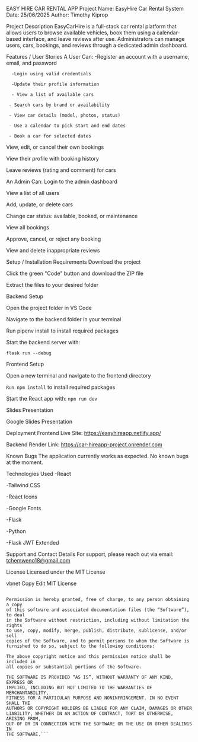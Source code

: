 EASY HIRE CAR RENTAL APP
Project Name: EasyHire Car Rental System
Date: 25/06/2025
Author: Timothy Kiprop

Project Description
EasyCarHire is a full-stack car rental platform that allows users to browse available vehicles, book them using a calendar-based interface, and leave reviews after use.
Administrators can manage users, cars, bookings, and reviews through a dedicated admin dashboard.

Features / User Stories
A User Can:
       -Register an account with a username, email, and password

      -Login using valid credentials

      -Update their profile information

      - View a list of available cars

     - Search cars by brand or availability

     - View car details (model, photos, status)

     - Use a calendar to pick start and end dates

     - Book a car for selected dates

View, edit, or cancel their own bookings

View their profile with booking history

Leave reviews (rating and comment) for cars

An Admin Can:
Login to the admin dashboard

View a list of all users

Add, update, or delete cars

Change car status: available, booked, or maintenance

View all bookings

Approve, cancel, or reject any booking

View and delete inappropriate reviews

Setup / Installation Requirements
Download the project

Click the green "Code" button and download the ZIP file

Extract the files to your desired folder

Backend Setup

Open the project folder in VS Code

Navigate to the backend folder in your terminal

Run pipenv install to install required packages

Start the backend server with:


```flask run --debug```

Frontend Setup

Open a new terminal and navigate to the frontend directory

```Run npm install``` to install required packages

Start the React app with:
```npm run dev```


Slides Presentation

Google Slides Presentation

Deployment
Frontend Live Site: https://easyhireapp.netlify.app/

Backend Render Link: https://car-hireapp-project.onrender.com

Known Bugs
The application currently works as expected. No known bugs at the moment.

Technologies Used
-React

-Tailwind CSS

-React Icons

-Google Fonts

-Flask

-Python

-Flask JWT Extended

Support and Contact Details
For support, please reach out via email:
tchemweno18@gmail.com

License
Licensed under the MIT License

vbnet
Copy
Edit
MIT License

```Copyright (c) 2025 Timothy Kiprop

Permission is hereby granted, free of charge, to any person obtaining a copy
of this software and associated documentation files (the “Software”), to deal
in the Software without restriction, including without limitation the rights
to use, copy, modify, merge, publish, distribute, sublicense, and/or sell
copies of the Software, and to permit persons to whom the Software is
furnished to do so, subject to the following conditions:

The above copyright notice and this permission notice shall be included in
all copies or substantial portions of the Software.

THE SOFTWARE IS PROVIDED “AS IS”, WITHOUT WARRANTY OF ANY KIND, EXPRESS OR
IMPLIED, INCLUDING BUT NOT LIMITED TO THE WARRANTIES OF MERCHANTABILITY,
FITNESS FOR A PARTICULAR PURPOSE AND NONINFRINGEMENT. IN NO EVENT SHALL THE
AUTHORS OR COPYRIGHT HOLDERS BE LIABLE FOR ANY CLAIM, DAMAGES OR OTHER
LIABILITY, WHETHER IN AN ACTION OF CONTRACT, TORT OR OTHERWISE, ARISING FROM,
OUT OF OR IN CONNECTION WITH THE SOFTWARE OR THE USE OR OTHER DEALINGS IN
THE SOFTWARE.```
